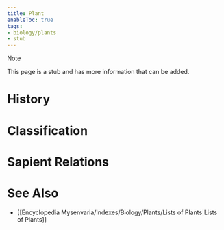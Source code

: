 ```yaml
---
title: Plant
enableToc: true
tags:
- biology/plants
- stub
---
```


> [!note]
> This page is a stub and has more information that can be added.

# History

# Classification

# Sapient Relations

# See Also
- [[Encyclopedia Mysenvaria/Indexes/Biology/Plants/Lists of Plants|Lists of Plants]]